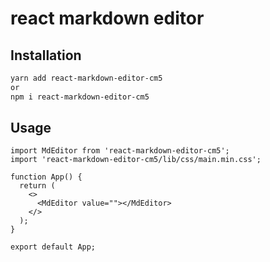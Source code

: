 # react markdown editor

## Installation

```bash
yarn add react-markdown-editor-cm5
or
npm i react-markdown-editor-cm5
```

## Usage

```tsx
import MdEditor from 'react-markdown-editor-cm5';
import 'react-markdown-editor-cm5/lib/css/main.min.css';

function App() {
  return (
    <>
      <MdEditor value=""></MdEditor>
    </>
  );
}

export default App;
```
